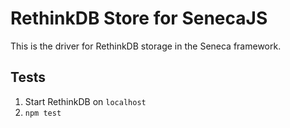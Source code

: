 # RethinkDB Store for SenecaJS

This is the driver for RethinkDB storage in the Seneca framework.

## Tests

1. Start RethinkDB on `localhost`
2. `npm test`

